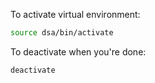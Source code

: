 
To activate virtual environment:
```bash
source dsa/bin/activate
```

To deactivate when you're done:
```bash
deactivate
```
